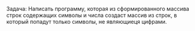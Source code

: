 
Задача: Написать программу, которая из сформированного массива строк содержащих символы и числа
создаcт массив из строк, в который попадут только символы, не являющиеця цифрами.

